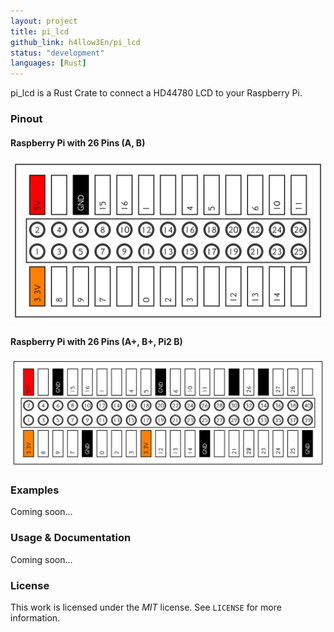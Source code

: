```yaml
---
layout: project
title: pi_lcd
github_link: h4llow3En/pi_lcd
status: "development"
languages: [Rust]
---
```

pi_lcd is a Rust Crate to connect a HD44780 LCD to your Raspberry Pi.


### Pinout

#### Raspberry Pi with 26 Pins (A, B)
![pin26](/images/pin26.png)

#### Raspberry Pi with 26 Pins (A+, B+, Pi2 B)
![pin40](/images/pin40.png)

### Examples

Coming soon...


### Usage & Documentation

Coming soon...

### License
This work is licensed under the _MIT_ license. See `LICENSE` for more information.
